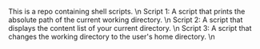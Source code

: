 This is a repo containing shell scripts. \n
Script 1: A script that prints the absolute path of the current working directory. \n
Script 2: A script that displays the content list of your current directory. \n
Script 3: A script that changes the working directory to the user's home directory. \n
